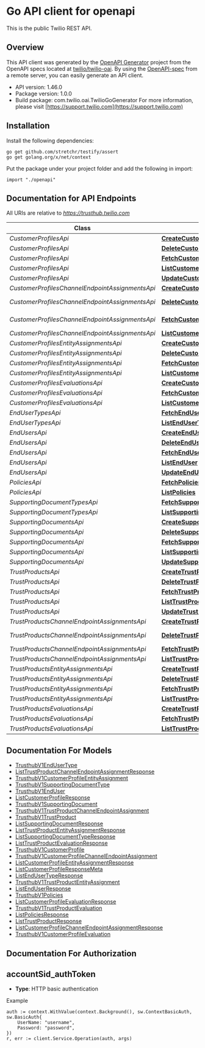 # Go API client for openapi

This is the public Twilio REST API.

## Overview
This API client was generated by the [OpenAPI Generator](https://openapi-generator.tech) project from the OpenAPI specs located at [twilio/twilio-oai](https://github.com/twilio/twilio-oai/tree/main/spec).  By using the [OpenAPI-spec](https://www.openapis.org/) from a remote server, you can easily generate an API client.

- API version: 1.46.0
- Package version: 1.0.0
- Build package: com.twilio.oai.TwilioGoGenerator
For more information, please visit [https://support.twilio.com](https://support.twilio.com)

## Installation

Install the following dependencies:

```shell
go get github.com/stretchr/testify/assert
go get golang.org/x/net/context
```

Put the package under your project folder and add the following in import:

```golang
import "./openapi"
```

## Documentation for API Endpoints

All URIs are relative to *https://trusthub.twilio.com*

Class | Method | HTTP request | Description
------------ | ------------- | ------------- | -------------
*CustomerProfilesApi* | [**CreateCustomerProfile**](docs/CustomerProfilesApi.md#createcustomerprofile) | **Post** /v1/CustomerProfiles | 
*CustomerProfilesApi* | [**DeleteCustomerProfile**](docs/CustomerProfilesApi.md#deletecustomerprofile) | **Delete** /v1/CustomerProfiles/{Sid} | 
*CustomerProfilesApi* | [**FetchCustomerProfile**](docs/CustomerProfilesApi.md#fetchcustomerprofile) | **Get** /v1/CustomerProfiles/{Sid} | 
*CustomerProfilesApi* | [**ListCustomerProfile**](docs/CustomerProfilesApi.md#listcustomerprofile) | **Get** /v1/CustomerProfiles | 
*CustomerProfilesApi* | [**UpdateCustomerProfile**](docs/CustomerProfilesApi.md#updatecustomerprofile) | **Post** /v1/CustomerProfiles/{Sid} | 
*CustomerProfilesChannelEndpointAssignmentsApi* | [**CreateCustomerProfileChannelEndpointAssignment**](docs/CustomerProfilesChannelEndpointAssignmentsApi.md#createcustomerprofilechannelendpointassignment) | **Post** /v1/CustomerProfiles/{CustomerProfileSid}/ChannelEndpointAssignments | 
*CustomerProfilesChannelEndpointAssignmentsApi* | [**DeleteCustomerProfileChannelEndpointAssignment**](docs/CustomerProfilesChannelEndpointAssignmentsApi.md#deletecustomerprofilechannelendpointassignment) | **Delete** /v1/CustomerProfiles/{CustomerProfileSid}/ChannelEndpointAssignments/{Sid} | 
*CustomerProfilesChannelEndpointAssignmentsApi* | [**FetchCustomerProfileChannelEndpointAssignment**](docs/CustomerProfilesChannelEndpointAssignmentsApi.md#fetchcustomerprofilechannelendpointassignment) | **Get** /v1/CustomerProfiles/{CustomerProfileSid}/ChannelEndpointAssignments/{Sid} | 
*CustomerProfilesChannelEndpointAssignmentsApi* | [**ListCustomerProfileChannelEndpointAssignment**](docs/CustomerProfilesChannelEndpointAssignmentsApi.md#listcustomerprofilechannelendpointassignment) | **Get** /v1/CustomerProfiles/{CustomerProfileSid}/ChannelEndpointAssignments | 
*CustomerProfilesEntityAssignmentsApi* | [**CreateCustomerProfileEntityAssignment**](docs/CustomerProfilesEntityAssignmentsApi.md#createcustomerprofileentityassignment) | **Post** /v1/CustomerProfiles/{CustomerProfileSid}/EntityAssignments | 
*CustomerProfilesEntityAssignmentsApi* | [**DeleteCustomerProfileEntityAssignment**](docs/CustomerProfilesEntityAssignmentsApi.md#deletecustomerprofileentityassignment) | **Delete** /v1/CustomerProfiles/{CustomerProfileSid}/EntityAssignments/{Sid} | 
*CustomerProfilesEntityAssignmentsApi* | [**FetchCustomerProfileEntityAssignment**](docs/CustomerProfilesEntityAssignmentsApi.md#fetchcustomerprofileentityassignment) | **Get** /v1/CustomerProfiles/{CustomerProfileSid}/EntityAssignments/{Sid} | 
*CustomerProfilesEntityAssignmentsApi* | [**ListCustomerProfileEntityAssignment**](docs/CustomerProfilesEntityAssignmentsApi.md#listcustomerprofileentityassignment) | **Get** /v1/CustomerProfiles/{CustomerProfileSid}/EntityAssignments | 
*CustomerProfilesEvaluationsApi* | [**CreateCustomerProfileEvaluation**](docs/CustomerProfilesEvaluationsApi.md#createcustomerprofileevaluation) | **Post** /v1/CustomerProfiles/{CustomerProfileSid}/Evaluations | 
*CustomerProfilesEvaluationsApi* | [**FetchCustomerProfileEvaluation**](docs/CustomerProfilesEvaluationsApi.md#fetchcustomerprofileevaluation) | **Get** /v1/CustomerProfiles/{CustomerProfileSid}/Evaluations/{Sid} | 
*CustomerProfilesEvaluationsApi* | [**ListCustomerProfileEvaluation**](docs/CustomerProfilesEvaluationsApi.md#listcustomerprofileevaluation) | **Get** /v1/CustomerProfiles/{CustomerProfileSid}/Evaluations | 
*EndUserTypesApi* | [**FetchEndUserType**](docs/EndUserTypesApi.md#fetchendusertype) | **Get** /v1/EndUserTypes/{Sid} | 
*EndUserTypesApi* | [**ListEndUserType**](docs/EndUserTypesApi.md#listendusertype) | **Get** /v1/EndUserTypes | 
*EndUsersApi* | [**CreateEndUser**](docs/EndUsersApi.md#createenduser) | **Post** /v1/EndUsers | 
*EndUsersApi* | [**DeleteEndUser**](docs/EndUsersApi.md#deleteenduser) | **Delete** /v1/EndUsers/{Sid} | 
*EndUsersApi* | [**FetchEndUser**](docs/EndUsersApi.md#fetchenduser) | **Get** /v1/EndUsers/{Sid} | 
*EndUsersApi* | [**ListEndUser**](docs/EndUsersApi.md#listenduser) | **Get** /v1/EndUsers | 
*EndUsersApi* | [**UpdateEndUser**](docs/EndUsersApi.md#updateenduser) | **Post** /v1/EndUsers/{Sid} | 
*PoliciesApi* | [**FetchPolicies**](docs/PoliciesApi.md#fetchpolicies) | **Get** /v1/Policies/{Sid} | 
*PoliciesApi* | [**ListPolicies**](docs/PoliciesApi.md#listpolicies) | **Get** /v1/Policies | 
*SupportingDocumentTypesApi* | [**FetchSupportingDocumentType**](docs/SupportingDocumentTypesApi.md#fetchsupportingdocumenttype) | **Get** /v1/SupportingDocumentTypes/{Sid} | 
*SupportingDocumentTypesApi* | [**ListSupportingDocumentType**](docs/SupportingDocumentTypesApi.md#listsupportingdocumenttype) | **Get** /v1/SupportingDocumentTypes | 
*SupportingDocumentsApi* | [**CreateSupportingDocument**](docs/SupportingDocumentsApi.md#createsupportingdocument) | **Post** /v1/SupportingDocuments | 
*SupportingDocumentsApi* | [**DeleteSupportingDocument**](docs/SupportingDocumentsApi.md#deletesupportingdocument) | **Delete** /v1/SupportingDocuments/{Sid} | 
*SupportingDocumentsApi* | [**FetchSupportingDocument**](docs/SupportingDocumentsApi.md#fetchsupportingdocument) | **Get** /v1/SupportingDocuments/{Sid} | 
*SupportingDocumentsApi* | [**ListSupportingDocument**](docs/SupportingDocumentsApi.md#listsupportingdocument) | **Get** /v1/SupportingDocuments | 
*SupportingDocumentsApi* | [**UpdateSupportingDocument**](docs/SupportingDocumentsApi.md#updatesupportingdocument) | **Post** /v1/SupportingDocuments/{Sid} | 
*TrustProductsApi* | [**CreateTrustProduct**](docs/TrustProductsApi.md#createtrustproduct) | **Post** /v1/TrustProducts | 
*TrustProductsApi* | [**DeleteTrustProduct**](docs/TrustProductsApi.md#deletetrustproduct) | **Delete** /v1/TrustProducts/{Sid} | 
*TrustProductsApi* | [**FetchTrustProduct**](docs/TrustProductsApi.md#fetchtrustproduct) | **Get** /v1/TrustProducts/{Sid} | 
*TrustProductsApi* | [**ListTrustProduct**](docs/TrustProductsApi.md#listtrustproduct) | **Get** /v1/TrustProducts | 
*TrustProductsApi* | [**UpdateTrustProduct**](docs/TrustProductsApi.md#updatetrustproduct) | **Post** /v1/TrustProducts/{Sid} | 
*TrustProductsChannelEndpointAssignmentsApi* | [**CreateTrustProductChannelEndpointAssignment**](docs/TrustProductsChannelEndpointAssignmentsApi.md#createtrustproductchannelendpointassignment) | **Post** /v1/TrustProducts/{TrustProductSid}/ChannelEndpointAssignments | 
*TrustProductsChannelEndpointAssignmentsApi* | [**DeleteTrustProductChannelEndpointAssignment**](docs/TrustProductsChannelEndpointAssignmentsApi.md#deletetrustproductchannelendpointassignment) | **Delete** /v1/TrustProducts/{TrustProductSid}/ChannelEndpointAssignments/{Sid} | 
*TrustProductsChannelEndpointAssignmentsApi* | [**FetchTrustProductChannelEndpointAssignment**](docs/TrustProductsChannelEndpointAssignmentsApi.md#fetchtrustproductchannelendpointassignment) | **Get** /v1/TrustProducts/{TrustProductSid}/ChannelEndpointAssignments/{Sid} | 
*TrustProductsChannelEndpointAssignmentsApi* | [**ListTrustProductChannelEndpointAssignment**](docs/TrustProductsChannelEndpointAssignmentsApi.md#listtrustproductchannelendpointassignment) | **Get** /v1/TrustProducts/{TrustProductSid}/ChannelEndpointAssignments | 
*TrustProductsEntityAssignmentsApi* | [**CreateTrustProductEntityAssignment**](docs/TrustProductsEntityAssignmentsApi.md#createtrustproductentityassignment) | **Post** /v1/TrustProducts/{TrustProductSid}/EntityAssignments | 
*TrustProductsEntityAssignmentsApi* | [**DeleteTrustProductEntityAssignment**](docs/TrustProductsEntityAssignmentsApi.md#deletetrustproductentityassignment) | **Delete** /v1/TrustProducts/{TrustProductSid}/EntityAssignments/{Sid} | 
*TrustProductsEntityAssignmentsApi* | [**FetchTrustProductEntityAssignment**](docs/TrustProductsEntityAssignmentsApi.md#fetchtrustproductentityassignment) | **Get** /v1/TrustProducts/{TrustProductSid}/EntityAssignments/{Sid} | 
*TrustProductsEntityAssignmentsApi* | [**ListTrustProductEntityAssignment**](docs/TrustProductsEntityAssignmentsApi.md#listtrustproductentityassignment) | **Get** /v1/TrustProducts/{TrustProductSid}/EntityAssignments | 
*TrustProductsEvaluationsApi* | [**CreateTrustProductEvaluation**](docs/TrustProductsEvaluationsApi.md#createtrustproductevaluation) | **Post** /v1/TrustProducts/{TrustProductSid}/Evaluations | 
*TrustProductsEvaluationsApi* | [**FetchTrustProductEvaluation**](docs/TrustProductsEvaluationsApi.md#fetchtrustproductevaluation) | **Get** /v1/TrustProducts/{TrustProductSid}/Evaluations/{Sid} | 
*TrustProductsEvaluationsApi* | [**ListTrustProductEvaluation**](docs/TrustProductsEvaluationsApi.md#listtrustproductevaluation) | **Get** /v1/TrustProducts/{TrustProductSid}/Evaluations | 


## Documentation For Models

 - [TrusthubV1EndUserType](docs/TrusthubV1EndUserType.md)
 - [ListTrustProductChannelEndpointAssignmentResponse](docs/ListTrustProductChannelEndpointAssignmentResponse.md)
 - [TrusthubV1CustomerProfileEntityAssignment](docs/TrusthubV1CustomerProfileEntityAssignment.md)
 - [TrusthubV1SupportingDocumentType](docs/TrusthubV1SupportingDocumentType.md)
 - [TrusthubV1EndUser](docs/TrusthubV1EndUser.md)
 - [ListCustomerProfileResponse](docs/ListCustomerProfileResponse.md)
 - [TrusthubV1SupportingDocument](docs/TrusthubV1SupportingDocument.md)
 - [TrusthubV1TrustProductChannelEndpointAssignment](docs/TrusthubV1TrustProductChannelEndpointAssignment.md)
 - [TrusthubV1TrustProduct](docs/TrusthubV1TrustProduct.md)
 - [ListSupportingDocumentResponse](docs/ListSupportingDocumentResponse.md)
 - [ListTrustProductEntityAssignmentResponse](docs/ListTrustProductEntityAssignmentResponse.md)
 - [ListSupportingDocumentTypeResponse](docs/ListSupportingDocumentTypeResponse.md)
 - [ListTrustProductEvaluationResponse](docs/ListTrustProductEvaluationResponse.md)
 - [TrusthubV1CustomerProfile](docs/TrusthubV1CustomerProfile.md)
 - [TrusthubV1CustomerProfileChannelEndpointAssignment](docs/TrusthubV1CustomerProfileChannelEndpointAssignment.md)
 - [ListCustomerProfileEntityAssignmentResponse](docs/ListCustomerProfileEntityAssignmentResponse.md)
 - [ListCustomerProfileResponseMeta](docs/ListCustomerProfileResponseMeta.md)
 - [ListEndUserTypeResponse](docs/ListEndUserTypeResponse.md)
 - [TrusthubV1TrustProductEntityAssignment](docs/TrusthubV1TrustProductEntityAssignment.md)
 - [ListEndUserResponse](docs/ListEndUserResponse.md)
 - [TrusthubV1Policies](docs/TrusthubV1Policies.md)
 - [ListCustomerProfileEvaluationResponse](docs/ListCustomerProfileEvaluationResponse.md)
 - [TrusthubV1TrustProductEvaluation](docs/TrusthubV1TrustProductEvaluation.md)
 - [ListPoliciesResponse](docs/ListPoliciesResponse.md)
 - [ListTrustProductResponse](docs/ListTrustProductResponse.md)
 - [ListCustomerProfileChannelEndpointAssignmentResponse](docs/ListCustomerProfileChannelEndpointAssignmentResponse.md)
 - [TrusthubV1CustomerProfileEvaluation](docs/TrusthubV1CustomerProfileEvaluation.md)


## Documentation For Authorization



## accountSid_authToken

- **Type**: HTTP basic authentication

Example

```golang
auth := context.WithValue(context.Background(), sw.ContextBasicAuth, sw.BasicAuth{
    UserName: "username",
    Password: "password",
})
r, err := client.Service.Operation(auth, args)
```

